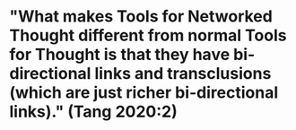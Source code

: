 # "What makes Tools for Networked Thought different from normal Tools for Thought is that they have bi-directional links and transclusions (which are just richer bi-directional links)." (Tang 2020:2)